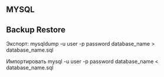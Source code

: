 ## MYSQL

## Backup Restore
Экспорт:
mysqldump -u user -p password database_name > database_name.sql

Импортировать
mysql -u user -p password database_name < database_name.sql